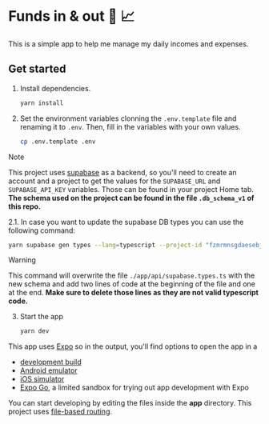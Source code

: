 # Funds in & out 💸 📈

This is a simple app to help me manage my daily incomes and expenses.

## Get started

1. Install dependencies.

   ```bash
   yarn install
   ```

2. Set the environment variables clonning the `.env.template` file and renaming it to `.env`. Then, fill in the variables with your own values.

   ```bash
   cp .env.template .env
   ```

> [!NOTE]
> This project uses [supabase](https://supabase.com/) as a backend, so you'll need to create an account and a project to get the values for the `SUPABASE_URL` and `SUPABASE_API_KEY` variables. Those can be found in your project Home tab. **The schema used on the project can be found in the file `.db_schema_v1` of this repo.**

   2.1. In case you want to update the supabase DB types you can use the following command:

   ```bash
   yarn supabase gen types --lang=typescript --project-id "fzmrmnsgdaesebjvrsbf" --schema public > ./app/api/supabase.types.ts
   ```

> [!WARNING]
> This command will overwrite the file `./app/api/supabase.types.ts` with the new schema and add two lines of code at the beginning of the file and one at the end. **Make sure to delete those lines as they are not valid typescript code.**

3. Start the app
   ```bash
   yarn dev
   ```

This app uses [Expo](https://docs.expo.dev/) so in the output, you'll find options to open the app in a

- [development build](https://docs.expo.dev/develop/development-builds/introduction/)
- [Android emulator](https://docs.expo.dev/workflow/android-studio-emulator/)
- [iOS simulator](https://docs.expo.dev/workflow/ios-simulator/)
- [Expo Go](https://expo.dev/go), a limited sandbox for trying out app development with Expo

You can start developing by editing the files inside the **app** directory. This project uses [file-based routing](https://docs.expo.dev/router/introduction).
